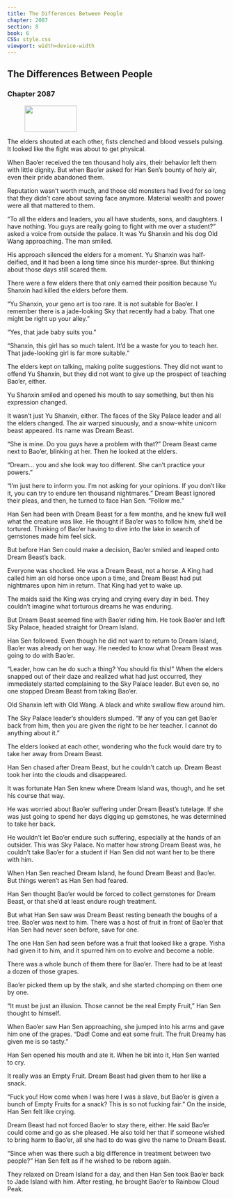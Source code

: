 ```yaml
---
title: The Differences Between People
chapter: 2087
section: 8
book: 6
CSS: style.css
viewport: width=device-width
---
```


## The Differences Between People

### Chapter 2087

<figure>
	<img src="../Images/gem.gif" alt="" id="gem" width="120" height="60" />
</figure>

The elders shouted at each other, fists clenched and blood vessels pulsing. It looked like the fight was about to get physical.

When Bao’er received the ten thousand holy airs, their behavior left them with little dignity. But when Bao’er asked for Han Sen’s bounty of holy air, even their pride abandoned them.

Reputation wasn’t worth much, and those old monsters had lived for so long that they didn’t care about saving face anymore. Material wealth and power were all that mattered to them.

“To all the elders and leaders, you all have students, sons, and daughters. I have nothing. You guys are really going to fight with me over a student?” asked a voice from outside the palace. It was Yu Shanxin and his dog Old Wang approaching. The man smiled.

His approach silenced the elders for a moment. Yu Shanxin was half-deified, and it had been a long time since his murder-spree. But thinking about those days still scared them.

There were a few elders there that only earned their position because Yu Shanxin had killed the elders before them.

“Yu Shanxin, your geno art is too rare. It is not suitable for Bao’er. I remember there is a jade-looking Sky that recently had a baby. That one might be right up your alley.”

“Yes, that jade baby suits you.”

“Shanxin, this girl has so much talent. It’d be a waste for you to teach her. That jade-looking girl is far more suitable.”

The elders kept on talking, making polite suggestions. They did not want to offend Yu Shanxin, but they did not want to give up the prospect of teaching Bao’er, either.

Yu Shanxin smiled and opened his mouth to say something, but then his expression changed.

It wasn’t just Yu Shanxin, either. The faces of the Sky Palace leader and all the elders changed. The air warped sinuously, and a snow-white unicorn beast appeared. Its name was Dream Beast.

“She is mine. Do you guys have a problem with that?” Dream Beast came next to Bao’er, blinking at her. Then he looked at the elders.

“Dream… you and she look way too different. She can’t practice your powers.”

“I’m just here to inform you. I’m not asking for your opinions. If you don’t like it, you can try to endure ten thousand nightmares.” Dream Beast ignored their pleas, and then, he turned to face Han Sen. “Follow me.”

Han Sen had been with Dream Beast for a few months, and he knew full well what the creature was like. He thought if Bao’er was to follow him, she’d be tortured. Thinking of Bao’er having to dive into the lake in search of gemstones made him feel sick.

But before Han Sen could make a decision, Bao’er smiled and leaped onto Dream Beast’s back.

Everyone was shocked. He was a Dream Beast, not a horse. A King had called him an old horse once upon a time, and Dream Beast had put nightmares upon him in return. That King had yet to wake up.

The maids said the King was crying and crying every day in bed. They couldn’t imagine what torturous dreams he was enduring.

But Dream Beast seemed fine with Bao’er riding him. He took Bao’er and left Sky Palace, headed straight for Dream Island.

Han Sen followed. Even though he did not want to return to Dream Island, Bao’er was already on her way. He needed to know what Dream Beast was going to do with Bao’er.

“Leader, how can he do such a thing? You should fix this!” When the elders snapped out of their daze and realized what had just occurred, they immediately started complaining to the Sky Palace leader. But even so, no one stopped Dream Beast from taking Bao’er.

Old Shanxin left with Old Wang. A black and white swallow flew around him.

The Sky Palace leader’s shoulders slumped. “If any of you can get Bao’er back from him, then you are given the right to be her teacher. I cannot do anything about it.”

The elders looked at each other, wondering who the fuck would dare try to take her away from Dream Beast.

Han Sen chased after Dream Beast, but he couldn’t catch up. Dream Beast took her into the clouds and disappeared.

It was fortunate Han Sen knew where Dream Island was, though, and he set his course that way.

He was worried about Bao’er suffering under Dream Beast’s tutelage. If she was just going to spend her days digging up gemstones, he was determined to take her back.

He wouldn’t let Bao’er endure such suffering, especially at the hands of an outsider. This was Sky Palace. No matter how strong Dream Beast was, he couldn’t take Bao’er for a student if Han Sen did not want her to be there with him.

When Han Sen reached Dream Island, he found Dream Beast and Bao’er. But things weren’t as Han Sen had feared.

Han Sen thought Bao’er would be forced to collect gemstones for Dream Beast, or that she’d at least endure rough treatment.

But what Han Sen saw was Dream Beast resting beneath the boughs of a tree. Bao’er was next to him. There was a host of fruit in front of Bao’er that Han Sen had never seen before, save for one.

The one Han Sen had seen before was a fruit that looked like a grape. Yisha had given it to him, and it spurred him on to evolve and become a noble.

There was a whole bunch of them there for Bao’er. There had to be at least a dozen of those grapes.

Bao’er picked them up by the stalk, and she started chomping on them one by one.

“It must be just an illusion. Those cannot be the real Empty Fruit,” Han Sen thought to himself.

When Bao’er saw Han Sen approaching, she jumped into his arms and gave him one of the grapes. “Dad! Come and eat some fruit. The fruit Dreamy has given me is so tasty.”

Han Sen opened his mouth and ate it. When he bit into it, Han Sen wanted to cry.

It really was an Empty Fruit. Dream Beast had given them to her like a snack.

“Fuck you! How come when I was here I was a slave, but Bao’er is given a bunch of Empty Fruits for a snack? This is so not fucking fair.” On the inside, Han Sen felt like crying.

Dream Beast had not forced Bao’er to stay there, either. He said Bao’er could come and go as she pleased. He also told her that if someone wished to bring harm to Bao’er, all she had to do was give the name to Dream Beast.

“Since when was there such a big difference in treatment between two people?” Han Sen felt as if he wished to be reborn again.

They relaxed on Dream Island for a day, and then Han Sen took Bao’er back to Jade Island with him. After resting, he brought Bao’er to Rainbow Cloud Peak.